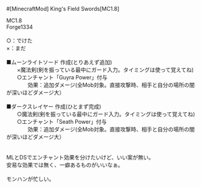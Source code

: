 #[MinecraftMod] King's Field Swords[MC1.8]

MC1.8<br>
Forge1334<br>
<br>
○：でけた<br>
×：まだ<br>
<br>
■ムーンライトソード 作成(とりあえず追加)<br>
　　×魔法剣(剣を振っている最中にガード入力。タイミングは使って覚えてね)<br>
　　○エンチャント「Guyra Power」付与<br>
　　　　効果：追加ダメージ(全Mob対象。直接攻撃時、相手と自分の場所の闇が深いほどダメージ大）<br>
<br>
■ダークスレイヤー 作成(ひとまず完成)<br>
　　○魔法剣(剣を振っている最中にガード入力。タイミングは使って覚えてね)<br>
　　○エンチャント「Seath Power」付与<br>
　　　　効果：追加ダメージ(全Mob対象。直接攻撃時、相手と自分の場所の闇が深いほどダメージ大）<br>
<br>
<br>
MLとDSでエンチャント効果を分けたいけど、いい案が無い。<br>
安易な効果では無く、一癖あるものがいいなぁ。<br>
<br>
モンハンが忙しい。<br>
